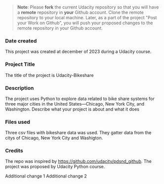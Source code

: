 >**Note**: Please **fork** the current Udacity repository so that you will have a **remote** repository in **your** Github account. Clone the remote repository to your local machine. Later, as a part of the project "Post your Work on Github", you will push your proposed changes to the remote repository in your Github account.

### Date created
This project was created at december of 2023 during a Udacity course.

### Project Title
The title of the project is Udacity-Bikeshare

### Description
The project uses Python to explore data related to bike share systems for three major cities in the United States—Chicago, New York City, and Washington. 
Describe what your project is about and what it does

### Files used
Three csv files with bikeshare data was used. They gatter data from the citys of Chicago, New York City and Washigton.  

### Credits
The repo was inspired by https://github.com/udacity/pdsnd_github. The project was proposed by Udacity Python course. 


Additional change 1
Additional change 2
